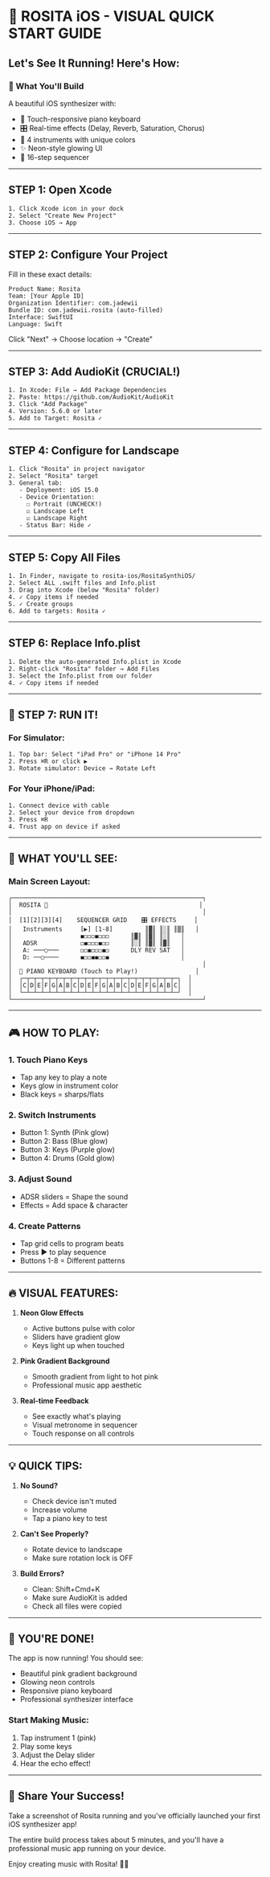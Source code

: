 # 🚀 ROSITA iOS - VISUAL QUICK START GUIDE

## Let's See It Running! Here's How:

### 📱 What You'll Build
A beautiful iOS synthesizer with:
- 🎹 Touch-responsive piano keyboard
- 🎛️ Real-time effects (Delay, Reverb, Saturation, Chorus)
- 🎵 4 instruments with unique colors
- ✨ Neon-style glowing UI
- 🎼 16-step sequencer

---

## STEP 1: Open Xcode
```
1. Click Xcode icon in your dock
2. Select "Create New Project"
3. Choose iOS → App
```

---

## STEP 2: Configure Your Project
Fill in these exact details:
```
Product Name: Rosita
Team: [Your Apple ID]
Organization Identifier: com.jadewii
Bundle ID: com.jadewii.rosita (auto-filled)
Interface: SwiftUI
Language: Swift
```

Click "Next" → Choose location → "Create"

---

## STEP 3: Add AudioKit (CRUCIAL!)
```
1. In Xcode: File → Add Package Dependencies
2. Paste: https://github.com/AudioKit/AudioKit
3. Click "Add Package"
4. Version: 5.6.0 or later
5. Add to Target: Rosita ✓
```

---

## STEP 4: Configure for Landscape
```
1. Click "Rosita" in project navigator
2. Select "Rosita" target
3. General tab:
   - Deployment: iOS 15.0
   - Device Orientation: 
     ☐ Portrait (UNCHECK!)
     ☑ Landscape Left
     ☑ Landscape Right
   - Status Bar: Hide ✓
```

---

## STEP 5: Copy All Files
```
1. In Finder, navigate to rosita-ios/RositaSynthiOS/
2. Select ALL .swift files and Info.plist
3. Drag into Xcode (below "Rosita" folder)
4. ✓ Copy items if needed
5. ✓ Create groups
6. Add to targets: Rosita ✓
```

---

## STEP 6: Replace Info.plist
```
1. Delete the auto-generated Info.plist in Xcode
2. Right-click "Rosita" folder → Add Files
3. Select the Info.plist from our folder
4. ✓ Copy items if needed
```

---

## 🎯 STEP 7: RUN IT!

### For Simulator:
```
1. Top bar: Select "iPad Pro" or "iPhone 14 Pro"
2. Press ⌘R or click ▶️
3. Rotate simulator: Device → Rotate Left
```

### For Your iPhone/iPad:
```
1. Connect device with cable
2. Select your device from dropdown
3. Press ⌘R
4. Trust app on device if asked
```

---

## 🎨 WHAT YOU'LL SEE:

### Main Screen Layout:
```
┌─────────────────────────────────────────────────────┐
│  ROSITA 🎹                                          │
│                                                     │
│  [1][2][3][4]    SEQUENCER GRID    🎛️ EFFECTS     │
│   Instruments     [▶️] [1-8]         ║▓║ ║░║ ║▒║   │
│                   ◼︎◻︎◻︎◻︎◼︎◻︎◻︎◻︎      ║▓║ ║▓║ ║░║   │
│   ADSR            ◻︎◼︎◻︎◻︎◻︎◼︎◻︎◻︎      ║░║ ║▓║ ║▓║   │
│   A: ───○───      ◻︎◻︎◼︎◻︎◻︎◻︎◼︎◻︎      DLY REV SAT   │
│   D: ──○────      ◼︎◻︎◻︎◼︎◼︎◻︎◻︎◼︎                    │
│                                                     │
│  🎹 PIANO KEYBOARD (Touch to Play!)                │
│  ┌─┬─┬─┬─┬─┬─┬─┬─┬─┬─┬─┬─┬─┬─┬─┬─┬─┬─┬─┬─┬─┬─┐  │
│  │C│D│E│F│G│A│B│C│D│E│F│G│A│B│C│D│E│F│G│A│B│C│  │
│  └─┴─┴─┴─┴─┴─┴─┴─┴─┴─┴─┴─┴─┴─┴─┴─┴─┴─┴─┴─┴─┴─┘  │
└─────────────────────────────────────────────────────┘
```

---

## 🎮 HOW TO PLAY:

### 1. Touch Piano Keys
- Tap any key to play a note
- Keys glow in instrument color
- Black keys = sharps/flats

### 2. Switch Instruments
- Button 1: Synth (Pink glow)
- Button 2: Bass (Blue glow)
- Button 3: Keys (Purple glow)
- Button 4: Drums (Gold glow)

### 3. Adjust Sound
- ADSR sliders = Shape the sound
- Effects = Add space & character

### 4. Create Patterns
- Tap grid cells to program beats
- Press ▶️ to play sequence
- Buttons 1-8 = Different patterns

---

## 🔥 VISUAL FEATURES:

1. **Neon Glow Effects**
   - Active buttons pulse with color
   - Sliders have gradient glow
   - Keys light up when touched

2. **Pink Gradient Background**
   - Smooth gradient from light to hot pink
   - Professional music app aesthetic

3. **Real-time Feedback**
   - See exactly what's playing
   - Visual metronome in sequencer
   - Touch response on all controls

---

## 💡 QUICK TIPS:

1. **No Sound?**
   - Check device isn't muted
   - Increase volume
   - Tap a piano key to test

2. **Can't See Properly?**
   - Rotate device to landscape
   - Make sure rotation lock is OFF

3. **Build Errors?**
   - Clean: Shift+Cmd+K
   - Make sure AudioKit is added
   - Check all files were copied

---

## 🎉 YOU'RE DONE!

The app is now running! You should see:
- Beautiful pink gradient background
- Glowing neon controls
- Responsive piano keyboard
- Professional synthesizer interface

### Start Making Music:
1. Tap instrument 1 (pink)
2. Play some keys
3. Adjust the Delay slider
4. Hear the echo effect!

---

## 📸 Share Your Success!

Take a screenshot of Rosita running and you've officially launched your first iOS synthesizer app! 

The entire build process takes about 5 minutes, and you'll have a professional music app running on your device.

Enjoy creating music with Rosita! 🎵✨